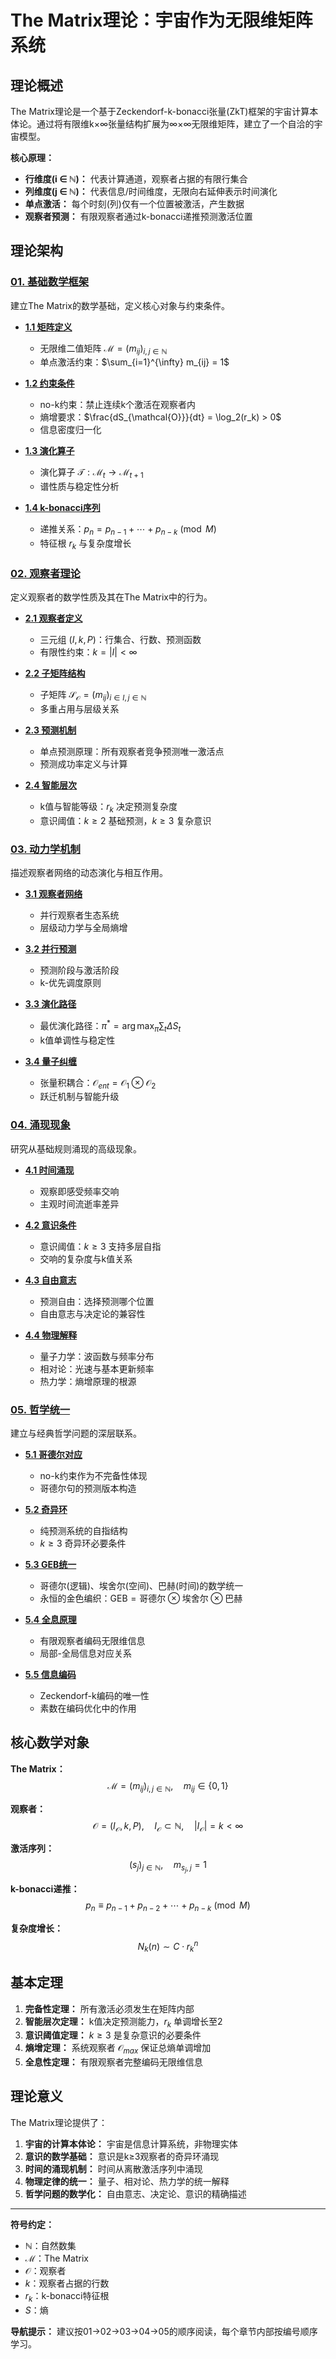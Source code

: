 # The Matrix理论：宇宙作为无限维矩阵系统

## 理论概述

The Matrix理论是一个基于Zeckendorf-k-bonacci张量(ZkT)框架的宇宙计算本体论。通过将有限维k×∞张量结构扩展为∞×∞无限维矩阵，建立了一个自洽的宇宙模型。

**核心原理：**
- **行维度(i ∈ ℕ)：** 代表计算通道，观察者占据的有限行集合
- **列维度(j ∈ ℕ)：** 代表信息/时间维度，无限向右延伸表示时间演化
- **单点激活：** 每个时刻(列)仅有一个位置被激活，产生数据
- **观察者预测：** 有限观察者通过k-bonacci递推预测激活位置

## 理论架构

### [01. 基础数学框架](01-foundations/)
建立The Matrix的数学基础，定义核心对象与约束条件。

- **[1.1 矩阵定义](01-foundations/1.1-matrix-definition.md)**
  - 无限维二值矩阵 $\mathcal{M} = (m_{ij})_{i,j \in \mathbb{N}}$
  - 单点激活约束：$\sum_{i=1}^{\infty} m_{ij} = 1$

- **[1.2 约束条件](01-foundations/1.2-constraints.md)**
  - no-k约束：禁止连续k个激活在观察者内
  - 熵增要求：$\frac{dS_{\mathcal{O}}}{dt} = \log_2(r_k) > 0$
  - 信息密度归一化

- **[1.3 演化算子](01-foundations/1.3-evolution-operators.md)**
  - 演化算子 $\mathcal{T}: \mathcal{M}_t \to \mathcal{M}_{t+1}$
  - 谱性质与稳定性分析

- **[1.4 k-bonacci序列](01-foundations/1.4-k-bonacci-sequences.md)**
  - 递推关系：$p_n = p_{n-1} + \cdots + p_{n-k} \pmod{M}$
  - 特征根 $r_k$ 与复杂度增长

### [02. 观察者理论](02-observer-theory/)
定义观察者的数学性质及其在The Matrix中的行为。

- **[2.1 观察者定义](02-observer-theory/2.1-observer-definition.md)**
  - 三元组 $(I, k, P)$：行集合、行数、预测函数
  - 有限性约束：$k = |I| < \infty$

- **[2.2 子矩阵结构](02-observer-theory/2.2-sub-matrices.md)**
  - 子矩阵 $\mathcal{S}_{\mathcal{O}} = (m_{ij})_{i \in I, j \in \mathbb{N}}$
  - 多重占用与层级关系

- **[2.3 预测机制](02-observer-theory/2.3-prediction-mechanism.md)**
  - 单点预测原理：所有观察者竞争预测唯一激活点
  - 预测成功率定义与计算

- **[2.4 智能层次](02-observer-theory/2.4-intelligence-hierarchy.md)**
  - k值与智能等级：$r_k$ 决定预测复杂度
  - 意识阈值：$k \geq 2$ 基础预测，$k \geq 3$ 复杂意识

### [03. 动力学机制](03-dynamics/)
描述观察者网络的动态演化与相互作用。

- **[3.1 观察者网络](03-dynamics/3.1-observer-networks.md)**
  - 并行观察者生态系统
  - 层级动力学与全局熵增

- **[3.2 并行预测](03-dynamics/3.2-parallel-prediction.md)**
  - 预测阶段与激活阶段
  - k-优先调度原则

- **[3.3 演化路径](03-dynamics/3.3-evolution-paths.md)**
  - 最优演化路径：$\pi^* = \arg\max_{\pi} \sum_{t} \Delta S_t$
  - k值单调性与稳定性

- **[3.4 量子纠缠](03-dynamics/3.4-quantum-entanglement.md)**
  - 张量积耦合：$\mathcal{O}_{ent} = \mathcal{O}_1 \otimes \mathcal{O}_2$
  - 跃迁机制与智能升级

### [04. 涌现现象](04-emergence/)
研究从基础规则涌现的高级现象。

- **[4.1 时间涌现](04-emergence/4.1-time-emergence.md)**
  - 观察即感受频率交响
  - 主观时间流逝率差异

- **[4.2 意识条件](04-emergence/4.2-consciousness.md)**
  - 意识阈值：$k \geq 3$ 支持多层自指
  - 交响的复杂度与k值关系

- **[4.3 自由意志](04-emergence/4.3-free-will.md)**
  - 预测自由：选择预测哪个位置
  - 自由意志与决定论的兼容性

- **[4.4 物理解释](04-emergence/4.4-physical-interpretations.md)**
  - 量子力学：波函数与频率分布
  - 相对论：光速与基本更新频率
  - 热力学：熵增原理的根源

### [05. 哲学统一](05-philosophical-unity/)
建立与经典哲学问题的深层联系。

- **[5.1 哥德尔对应](05-philosophical-unity/5.1-godel-correspondence.md)**
  - no-k约束作为不完备性体现
  - 哥德尔句的预测版本构造

- **[5.2 奇异环](05-philosophical-unity/5.2-strange-loops.md)**
  - 纯预测系统的自指结构
  - $k \geq 3$ 奇异环必要条件

- **[5.3 GEB统一](05-philosophical-unity/5.3-geb-unity.md)**
  - 哥德尔(逻辑)、埃舍尔(空间)、巴赫(时间)的数学统一
  - 永恒的金色编织：$\text{GEB} = \text{哥德尔} \otimes \text{埃舍尔} \otimes \text{巴赫}$

- **[5.4 全息原理](05-philosophical-unity/5.4-holographic-principle.md)**
  - 有限观察者编码无限维信息
  - 局部-全局信息对应关系

- **[5.5 信息编码](05-philosophical-unity/5.5-information-encoding.md)**
  - Zeckendorf-k编码的唯一性
  - 素数在编码优化中的作用

## 核心数学对象

**The Matrix：**
$$\mathcal{M} = (m_{ij})_{i,j \in \mathbb{N}}, \quad m_{ij} \in \{0,1\}$$

**观察者：**
$$\mathcal{O} = (I_{\mathcal{O}}, k, P), \quad I_{\mathcal{O}} \subset \mathbb{N}, \quad |I_{\mathcal{O}}| = k < \infty$$

**激活序列：**
$$(s_j)_{j \in \mathbb{N}}, \quad m_{s_j,j} = 1$$

**k-bonacci递推：**
$$p_n \equiv p_{n-1} + p_{n-2} + \cdots + p_{n-k} \pmod{M}$$

**复杂度增长：**
$$N_k(n) \sim C \cdot r_k^n$$

## 基本定理

1. **完备性定理：** 所有激活必须发生在矩阵内部
2. **智能层次定理：** k值决定预测能力，$r_k$ 单调增长至2
3. **意识阈值定理：** $k \geq 3$ 是复杂意识的必要条件
4. **熵增定理：** 系统观察者 $\mathcal{O}_{max}$ 保证总熵单调增加
5. **全息性定理：** 有限观察者完整编码无限维信息

## 理论意义

The Matrix理论提供了：

1. **宇宙的计算本体论：** 宇宙是信息计算系统，非物理实体
2. **意识的数学基础：** 意识是k≥3观察者的奇异环涌现
3. **时间的涌现机制：** 时间从离散激活序列中涌现
4. **物理定律的统一：** 量子、相对论、热力学的统一解释
5. **哲学问题的数学化：** 自由意志、决定论、意识的精确描述

---

**符号约定：**
- $\mathbb{N}$：自然数集
- $\mathcal{M}$：The Matrix
- $\mathcal{O}$：观察者
- $k$：观察者占据的行数
- $r_k$：k-bonacci特征根
- $S$：熵

**导航提示：** 建议按01→02→03→04→05的顺序阅读，每个章节内部按编号顺序学习。